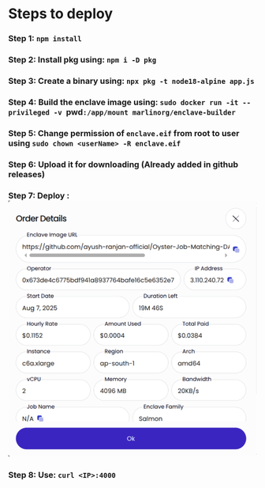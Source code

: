 # Steps to deploy
### Step 1: `npm install`
### Step 2: Install pkg using: `npm i -D pkg`
### Step 3: Create a binary using: `npx pkg -t node18-alpine app.js`
### Step 4: Build the enclave image using: `sudo docker run -it --privileged -v `pwd`:/app/mount marlinorg/enclave-builder`
### Step 5: Change permission of `enclave.eif` from root to user using `sudo chown <userName> -R enclave.eif`
### Step 6: Upload it for downloading (Already added in github releases)
### Step 7: Deploy : ![alt text](https://github.com/ayush-ranjan-official/Node-JS-Server-Oyster/blob/main/Screenshot%20from%202025-08-07%2020-52-38.png)
### Step 8: Use: `curl <IP>:4000`
